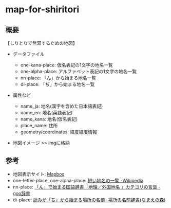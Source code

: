 # map-for-shiritori

## 概要
【しりとりで無双するための地図】
- データファイル
    - one-kana-place:  仮名表記の1文字の地名一覧
    - one-alpha-place:  アルファベット表記の1文字の地名一覧
    - nn-place:  「ん」から始まる地名一覧
    - di-place:  「ぢ」から始まる地名一覧

- 属性など
    - name_ja:  地名(漢字を含めた日本語表記)
    - name_en:  地名(英語表記)
    - name_kana:  地名(仮名表記)
    - place_name:  住所
    - geometry/coordinates:  緯度経度情報

- 地図イメージ  >> imgに格納

## 参考
- 地図表示サイト:  [Mapbox](https://www.mapbox.com) 
- one-letter-place, one-alpha-place:  [短い地名の一覧 -Wikipedia](https://www.google.com/url?sa=t&rct=j&q=&esrc=s&source=web&cd=5&ved=2ahUKEwjj9aOgo9ToAhUKwosBHfpQDugQFjAEegQIAhAB&url=https%3A%2F%2Fja.wikipedia.org%2Fwiki%2F%25E7%259F%25AD%25E3%2581%2584%25E5%259C%25B0%25E5%2590%258D%25E3%2581%25AE%25E4%25B8%2580%25E8%25A6%25A7&usg=AOvVaw2nj3TECaJaFokMFnZNjyVN)
- nn-place:   [「ん」で始まる国語辞書「地理／外国地名 」カテゴリの言葉 -goo辞書](https://dictionary.goo.ne.jp/jn/category/)
- di-place:  [読みが「ぢ」から始まる場所の名前 -場所の名前辞書(なまえの森)](https://www.namaenomori.com/namingdic/place/search?wd=&ym=ぢ&op1=h&op2=h&cl=&num=0)
